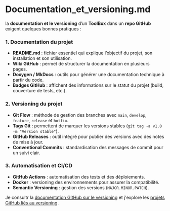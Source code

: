 # Documentation_et_versioning.md

la **documentation et le versioning** d’un **ToolBox** dans un **repo GitHub** exigent   quelques bonnes pratiques :

### **1. Documentation du projet**
- **README.md** : fichier essentiel qui explique l’objectif du projet, son installation et son utilisation.
- **Wiki GitHub** : permet de structurer la documentation en plusieurs pages.
- **Doxygen / MkDocs** : outils pour générer une documentation technique à partir du code.
- **Badges GitHub** : affichent des informations sur le statut du projet (build, couverture de tests, etc.).

### **2. Versioning du projet**
- **Git Flow** : méthode de gestion des branches avec `main`, `develop`, `feature`, `release` et `hotfix`.
- **Tags Git** : permettent de marquer les versions stables (`git tag -a v1.0 -m "Version stable"`).
- **GitHub Releases** : outil intégré pour publier des versions avec des notes de mise à jour.
- **Conventional Commits** : standardisation des messages de commit pour un suivi clair.

### **3. Automatisation et CI/CD**
- **GitHub Actions** : automatisation des tests et des déploiements.
- **Docker** : versioning des environnements pour assurer la compatibilité.
- **Semantic Versioning** : gestion des versions (`MAJOR.MINOR.PATCH`).

Je consultr la [documentation GitHub sur le versioning](https://docs.github.com/fr/repositories/releasing-projects-on-github/managing-releases-in-a-repository) et j'explore les [projets GitHub liés au versioning](https://github.com/topics/versioning). 